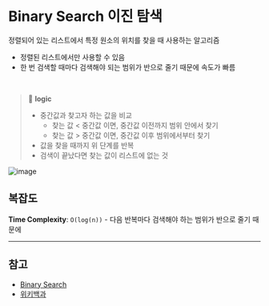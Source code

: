 # Binary Search 이진 탐색
정렬되어 있는 리스트에서 특정 원소의 위치를 찾을 때 사용하는 알고리즘
- 정렬된 리스트에서만 사용할 수 있음
- 한 번 검색할 때마다 검색해야 되는 범위가 반으로 줄기 때문에 속도가 빠름

<br />

> 📌 **logic**
> - 중간값과 찾고자 하는 값을 비교
>   - 찾는 값 < 중간값 이면, 중간값 이전까지 범위 안에서 찾기
>   - 찾는 값 > 중간값 이면, 중간값 이후 범위에서부터 찾기
> - 값을 찾을 때까지 위 단계를 반복
> - 검색이 끝났다면 찾는 값이 리스트에 없는 것

![image](https://user-images.githubusercontent.com/44824456/167810646-36ac2f89-71a3-4914-8b50-a8b7f7d2aa28.png)


## 복잡도
**Time Complexity**: `O(log(n))` - 다음 반복마다 검색해야 하는 범위가 반으로 줄기 때문에


---
## 참고
- [Binary Search](https://github.com/trekhleb/javascript-algorithms/tree/master/src/algorithms/search/binary-search)
- [위키백과](https://ko.wikipedia.org/wiki/%EC%9D%B4%EC%A7%84_%EA%B2%80%EC%83%89_%EC%95%8C%EA%B3%A0%EB%A6%AC%EC%A6%98)

